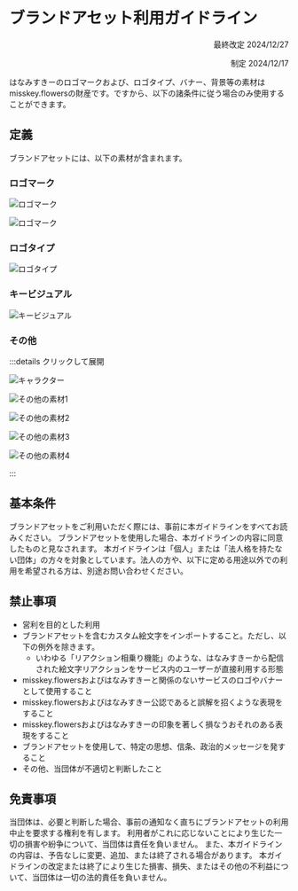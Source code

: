 # ブランドアセット利用ガイドライン

<div style="text-align: right;">
最終改定 2024/12/27

制定 2024/12/17
</div>
 
はなみすきーのロゴマークおよび、ロゴタイプ、バナー、背景等の素材はmisskey.flowersの財産です。ですから、以下の諸条件に従う場合のみ使用することができます。

## 定義

ブランドアセットには、以下の素材が含まれます。

### ロゴマーク

![ロゴマーク](https://static-assets.misskey.flowers/brand-assets/icons/general_v1_192x192.png)

![ロゴマーク](https://static-assets.misskey.flowers/brand-assets/icons/app_v1_192x192.png)

### ロゴタイプ

![ロゴタイプ](https://static-assets.misskey.flowers/brand-assets/logotype/logotype_v1.png)

### キービジュアル

![キービジュアル](https://static-assets.misskey.flowers/brand-assets/bg/app_bg_v1.webp)


### その他

:::details クリックして展開

<div class="ba-grid">

![キャラクター](https://static-assets.misskey.flowers/brand-assets/misc/character.png)

![その他の素材1](https://s3.misskeyflowersusercontent.jp/media/130ea6c9-b68d-4259-ab17-717486d5c729.png)

![その他の素材2](https://s3.misskeyflowersusercontent.jp/media/1bd3f30a-a032-4d4c-8baf-cf43c19b267d.png)

![その他の素材3](https://s3.misskeyflowersusercontent.jp/media/2eedc867-ceb9-4061-ab99-0d2734b16b6a.png)

![その他の素材4](https://s3.misskeyflowersusercontent.jp/media/8753fb47-1623-457b-9b62-6faca7bdb99e.webp)

</div>

:::

## 基本条件

ブランドアセットをご利用いただく際には、事前に本ガイドラインをすべてお読みください。
ブランドアセットを使用した場合、本ガイドラインの内容に同意したものと見なされます。
本ガイドラインは「個人」または「法人格を持たない団体」の方々を対象としています。法人の方や、以下に定める用途以外での利用を希望される方は、別途お問い合わせください。

## 禁止事項

- 営利を目的とした利用
- ブランドアセットを含むカスタム絵文字をインポートすること。ただし、以下の例外を除きます。
    - いわゆる「リアクション相乗り機能」のような、はなみすきーから配信された絵文字リアクションをサービス内のユーザーが直接利用する形態
- misskey.flowersおよびはなみすきーと関係のないサービスのロゴやバナーとして使用すること
- misskey.flowersおよびはなみすきー公認であると誤解を招くような表現をすること
- misskey.flowersおよびはなみすきーの印象を著しく損なうおそれのある表現をすること
- ブランドアセットを使用して、特定の思想、信条、政治的メッセージを発すること
- その他、当団体が不適切と判断したこと

## 免責事項

当団体は、必要と判断した場合、事前の通知なく直ちにブランドアセットの利用中止を要求する権利を有します。
利用者がこれに応じないことにより生じた一切の損害や紛争について、当団体は責任を負いません。
また、本ガイドラインの内容は、予告なしに変更、追加、または終了される場合があります。
本ガイドラインの改定または終了により生じた損害、損失、またはその他の不利益について、当団体は一切の法的責任を負いません。
